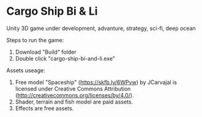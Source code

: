 # Cargo Ship Bi & Li
 Unity 3D game under development, advanture, strategy, sci-fi, deep ocean

Steps to run the game:
 1. Download "Build" folder
 2. Double click "cargo-ship-bi-and-li.exe"

Assets useage:
 1. Free model "Spaceship" (https://skfb.ly/6WPvw) by JCarvajal is licensed under Creative Commons Attribution (http://creativecommons.org/licenses/by/4.0/).
 2. Shader, terrain and fish model are paid assets.
 3. Effects are free assets.
